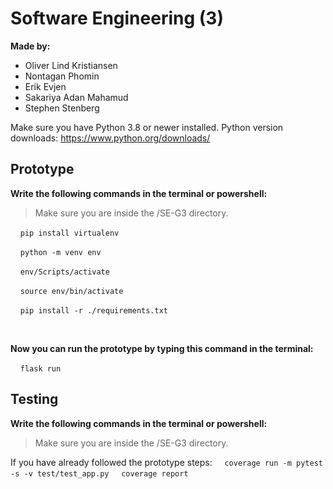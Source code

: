 # Software Engineering (3)

**Made by:**
- Oliver Lind Kristiansen
- Nontagan Phomin
- Erik Evjen
- Sakariya Adan Mahamud
- Stephen Stenberg

Make sure you have Python 3.8 or newer installed.
Python version downloads:
https://www.python.org/downloads/

## Prototype

**Write the following commands in the terminal or powershell:**
> Make sure you are inside the /SE-G3 directory.

&nbsp;&nbsp;&nbsp;&nbsp;`pip install virtualenv`

&nbsp;&nbsp;&nbsp;&nbsp;`python -m venv env`

&nbsp;&nbsp;&nbsp;&nbsp;`env/Scripts/activate`

&nbsp;&nbsp;&nbsp;&nbsp;`source env/bin/activate`

&nbsp;&nbsp;&nbsp;&nbsp;`pip install -r ./requirements.txt`

<br>

**Now you can run the prototype by typing this command in the terminal:**

&nbsp;&nbsp;&nbsp;&nbsp;`flask run`

## Testing

**Write the following commands in the terminal or powershell:**
> Make sure you are inside the /SE-G3 directory.

If you have already followed the prototype steps:
&nbsp;&nbsp;&nbsp;&nbsp;`coverage run -m pytest -s -v test/test_app.py`
&nbsp;&nbsp;&nbsp;&nbsp;`coverage report`

